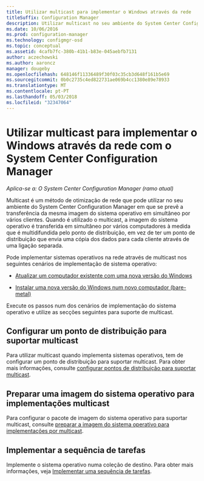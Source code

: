 ```yaml
---
title: Utilizar multicast para implementar o Windows através da rede
titleSuffix: Configuration Manager
description: Utilizar multicast no seu ambiente do System Center Configuration Manager para que vários computadores em simultâneo podem transferir a imagem do sistema operativo.
ms.date: 10/06/2016
ms.prod: configuration-manager
ms.technology: configmgr-osd
ms.topic: conceptual
ms.assetid: 4cafb7fc-380b-41b1-b83e-045aebfb7131
author: aczechowski
ms.author: aaroncz
manager: dougeby
ms.openlocfilehash: 648146f11336489f30f03c35cb3d648f161b5e69
ms.sourcegitcommit: 0b0c2735c4ed822731ae069b4cc1380e89e78933
ms.translationtype: MT
ms.contentlocale: pt-PT
ms.lasthandoff: 05/03/2018
ms.locfileid: "32347064"
---
```

# <a name="use-multicast-to-deploy-windows-over-the-network-with-system-center-configuration-manager"></a>Utilizar multicast para implementar o Windows através da rede com o System Center Configuration Manager

*Aplica-se a: O System Center Configuration Manager (ramo atual)*

Multicast é um método de otimização de rede que pode utilizar no seu ambiente do System Center Configuration Manager em que se prevê a transferência da mesma imagem do sistema operativo em simultâneo por vários clientes. Quando é utilizado o multicast, a imagem do sistema operativo é transferida em simultâneo por vários computadores à medida que é multidifundida pelo ponto de distribuição, em vez de ter um ponto de distribuição que envia uma cópia dos dados para cada cliente através de uma ligação separada.  

 Pode implementar sistemas operativos na rede através de multicast nos seguintes cenários de implementação de sistema operativo:  

-   [Atualizar um computador existente com uma nova versão do Windows](refresh-an-existing-computer-with-a-new-version-of-windows.md)  

-   [Instalar uma nova versão do Windows num novo computador (bare-metal)](install-new-windows-version-new-computer-bare-metal.md)  

 Execute os passos num dos cenários de implementação do sistema operativo e utilize as secções seguintes para suporte de multicast.  

##  <a name="BKMK_Configure"></a> Configurar um ponto de distribuição para suportar multicast  
 Para utilizar multicast quando implementa sistemas operativos, tem de configurar um ponto de distribuição para suportar multicast. Para obter mais informações, consulte [configurar pontos de distribuição para suportar multicast](../get-started/prepare-site-system-roles-for-operating-system-deployments.md#BKMK_DPMulticast).  

## <a name="prepare-an-operating-system-image-for-multicast-deployments"></a>Preparar uma imagem do sistema operativo para implementações multicast  
 Para configurar o pacote de imagem do sistema operativo para suportar multicast, consulte [preparar a imagem do sistema operativo para implementações por multicast](../get-started/manage-operating-system-images.md#BKMK_OSImageMulticast).  

##  <a name="BKMK_Deploy"></a> Implementar a sequência de tarefas  
 Implemente o sistema operativo numa coleção de destino. Para obter mais informações, veja [Implementar uma sequência de tarefas](manage-task-sequences-to-automate-tasks.md#BKMK_DeployTS).  
